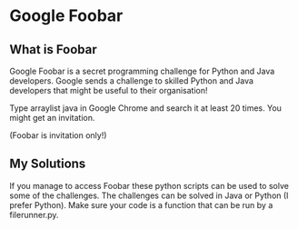 # Google Foobar
## What is Foobar

Google Foobar is a secret programming challenge for Python and Java developers.
Google sends a challenge to skilled Python and Java developers that might be 
useful to their organisation!

Type arraylist java in Google Chrome and search it at least 20 times. You might
get an invitation.

(Foobar is invitation only!)
## My Solutions

If you manage to access Foobar these python scripts can be used to solve some of
the challenges. The challenges can be solved in Java or Python (I prefer Python).
Make sure your code is a function that can be run by a filerunner.py.

